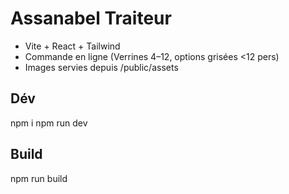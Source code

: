 ﻿# Assanabel Traiteur

- Vite + React + Tailwind
- Commande en ligne (Verrines 4–12, options grisées <12 pers)
- Images servies depuis /public/assets

## Dév
npm i
npm run dev

## Build
npm run build
